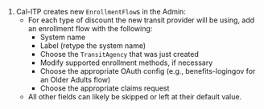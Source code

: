 1. Cal-ITP creates new `EnrollmentFlow`s in the Admin:
   - For each type of discount the new transit provider will be using, add an enrollment flow with the following:
     - System name
     - Label (retype the system name)
     - Choose the `TransitAgency` that was just created
     - Modify supported enrollment methods, if necessary
     - Choose the appropriate OAuth config (e.g., benefits-logingov for an Older Adults flow)
     - Choose the appropriate claims request
   - All other fields can likely be skipped or left at their default value.
